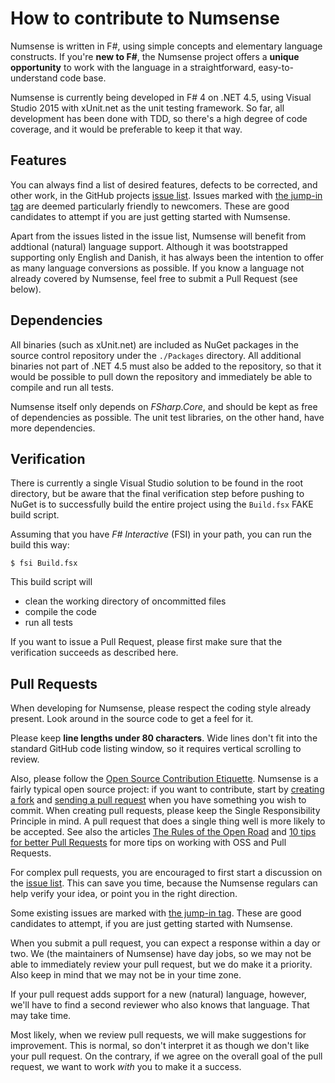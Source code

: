 # How to contribute to Numsense

Numsense is written in F#, using simple concepts and elementary language constructs. If you're **new to F#**, the Numsense project offers a **unique opportunity** to work with the language in a straightforward, easy-to-understand code base.

Numsense is currently being developed in F# 4 on .NET 4.5, using Visual Studio 2015 with xUnit.net as the unit testing framework. So far, all development has been done with TDD, so there's a high degree of code coverage, and it would be preferable to keep it that way.

## Features

You can always find a list of desired features, defects to be corrected, and other work, in the GitHub projects [issue list](https://github.com/ploeh/Numsense/issues). Issues marked with [the jump-in tag](http://nikcodes.com/2013/05/10/new-contributor-jump-in) are deemed particularly friendly to newcomers. These are good candidates to attempt if you are just getting started with Numsense.

Apart from the issues listed in the issue list, Numsense will benefit from addtional (natural) language support. Although it was bootstrapped supporting only English and Danish, it has always been the intention to offer as many language conversions as possible. If you know a language not already covered by Numsense, feel free to submit a Pull Request (see below).

## Dependencies

All binaries (such as xUnit.net) are included as NuGet packages in the source control repository under the `./Packages` directory. All additional binaries not part of .NET 4.5 must also be added to the repository, so that it would be possible to pull down the repository and immediately be able to compile and run all tests.

Numsense itself only depends on *FSharp.Core*, and should be kept as free of dependencies as possible. The unit test libraries, on the other hand, have more dependencies.

## Verification

There is currently a single Visual Studio solution to be found in the root directory, but be aware that the final verification step before pushing to NuGet is to successfully build the entire project using the `Build.fsx` FAKE build script.

Assuming that you have *F# Interactive* (FSI) in your path, you can run the build this way:

```
$ fsi Build.fsx
```

This build script will

- clean the working directory of oncommitted files
- compile the code
- run all tests

If you want to issue a Pull Request, please first make sure that the verification succeeds as described here.

## Pull Requests

When developing for Numsense, please respect the coding style already present. Look around in the source code to get a feel for it.

Please keep **line lengths under 80 characters**. Wide lines don't fit into the standard GitHub code listing window, so it requires vertical scrolling to review.

Also, please follow the [Open Source Contribution Etiquette](http://tirania.org/blog/archive/2010/Dec-31.html). Numsense is a fairly typical open source project: if you want to contribute, start by [creating a fork](https://help.github.com/articles/fork-a-repo) and [sending a pull request](https://help.github.com/articles/using-pull-requests) when you have something you wish to commit. When creating pull requests, please keep the Single Responsibility Principle in mind. A pull request that does a single thing well is more likely to be accepted. See also the articles [The Rules of the Open Road](http://blog.half-ogre.com/posts/software/rules-of-the-open-road) and [10 tips for better Pull Requests](http://blog.ploeh.dk/2015/01/15/10-tips-for-better-pull-requests) for more tips on working with OSS and Pull Requests.

For complex pull requests, you are encouraged to first start a discussion on the [issue list](https://github.com/ploeh/ZeroToNine/issues). This can save you time, because the Numsense regulars can help verify your idea, or point you in the right direction.

Some existing issues are marked with [the jump-in tag](http://nikcodes.com/2013/05/10/new-contributor-jump-in). These are good candidates to attempt, if you are just getting started with Numsense.

When you submit a pull request, you can expect a response within a day or two. We (the maintainers of Numsense) have day jobs, so we may not be able to immediately review your pull request, but we do make it a priority. Also keep in mind that we may not be in your time zone.

If your pull request adds support for a new (natural) language, however, we'll have to find a second reviewer who also knows that language. That may take time.

Most likely, when we review pull requests, we will make suggestions for improvement. This is normal, so don't interpret it as though we don't like your pull request. On the contrary, if we agree on the overall goal of the pull request, we want to work *with* you to make it a success.